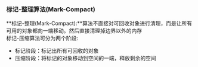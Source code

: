 ### 标记-整理算法\(Mark-Compact\)

**标记-整理\(Mark-Compact\):**算法不直接对可回收对象进行清理，而是让所有可用的对象都向一端移动。然后直接清理掉边界以外的内存  
标记-压缩算法可分为两个阶段:

* 标记阶段：标记出所有可回收的对象
* 压缩阶段：将标记的对象移动到空间的一端，释放剩余的空间



